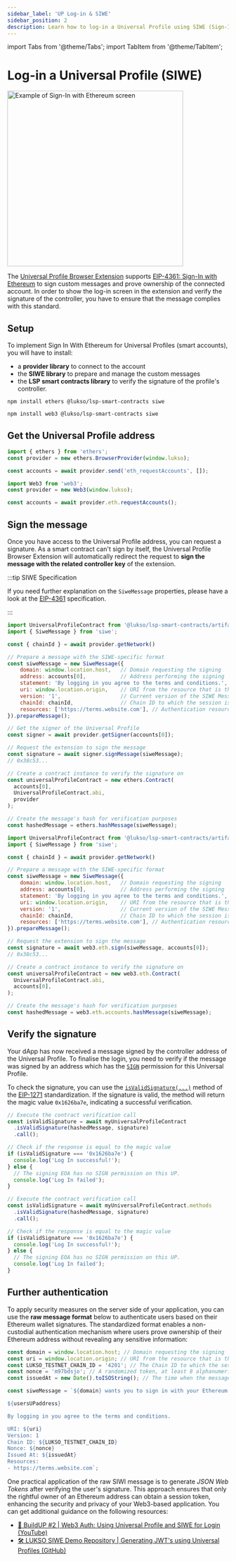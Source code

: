 ```yaml
---
sidebar_label: 'UP Log-in & SIWE'
sidebar_position: 2
description: Learn how to log-in a Universal Profile using SIWE (Sign-In With Ethereum).
---
```


import Tabs from '@theme/Tabs';
import TabItem from '@theme/TabItem';

# Log-in a Universal Profile (SIWE)

<div style={{textAlign: 'center'}}>

<img
    src="/img/learn/up_extension_login.png"
    alt="Example of Sign-In with Ethereum screen"
    width="400"
/>

</div>

The [Universal Profile Browser Extension](https://chrome.google.com/webstore/detail/universal-profiles/abpickdkkbnbcoepogfhkhennhfhehfn) supports [EIP-4361: Sign-In with Ethereum](https://eips.ethereum.org/EIPS/eip-4361) to sign custom messages and prove ownership of the connected account. In order to show the log-in screen in the extension and verify the signature of the controller, you have to ensure that the message complies with this standard.

## Setup

To implement Sign In With Ethereum for Universal Profiles (smart accounts), you will have to install:

- a **provider library** to connect to the account
- the **SIWE library** to prepare and manage the custom messages
- the **LSP smart contracts library** to verify the signature of the profile's controller.

<Tabs groupId="provider-lib">
  <TabItem value="ethers" label="ethers"  attributes={{className: "tab_ethers"}}>

```shell
npm install ethers @lukso/lsp-smart-contracts siwe
```

  </TabItem>
  <TabItem value="web3" label="web3"  attributes={{className: "tab_web3"}}>

```shell
npm install web3 @lukso/lsp-smart-contracts siwe
```

  </TabItem>
</Tabs>

## Get the Universal Profile address

<Tabs groupId="provider-lib">
  <TabItem value="ethers" label="ethers"  attributes={{className: "tab_ethers"}}>

```js
import { ethers } from 'ethers';
const provider = new ethers.BrowserProvider(window.lukso);

const accounts = await provider.send('eth_requestAccounts', []);
```

  </TabItem>
  <TabItem value="web3" label="web3"  attributes={{className: "tab_web3"}}>

```js
import Web3 from 'web3';
const provider = new Web3(window.lukso);

const accounts = await provider.eth.requestAccounts();
```

  </TabItem>
</Tabs>

## Sign the message

Once you have access to the Universal Profile address, you can request a signature. As a smart contract can't sign by itself, the Universal Profile Browser Extension will automatically redirect the request to **sign the message with the related controller key** of the extension.

:::tip SIWE Specification

If you need further explanation on the `SiweMessage` properties, please have a look at the [EIP-4361](https://eips.ethereum.org/EIPS/eip-4361) specification.

:::

<Tabs groupId="provider-lib">
  <TabItem value="ethers" label="ethers"  attributes={{className: "tab_ethers"}}>

<!-- prettier-ignore-start -->
```js
import UniversalProfileContract from '@lukso/lsp-smart-contracts/artifacts/UniversalProfile.json';
import { SiweMessage } from 'siwe';

const { chainId } = await provider.getNetwork()

// Prepare a message with the SIWE-specific format
const siweMessage = new SiweMessage({
    domain: window.location.host,   // Domain requesting the signing
    address: accounts[0],           // Address performing the signing
    statement: 'By logging in you agree to the terms and conditions.', // Human-readable assertion the user signs
    uri: window.location.origin,    // URI from the resource that is the subject of the signature
    version: '1',                   // Current version of the SIWE Message
    chainId: chainId,               // Chain ID to which the session is bound to
    resources: ['https://terms.website.com'], // Authentication resource as part of authentication by the relying party
}).prepareMessage();

// Get the signer of the Universal Profile 
const signer = await provider.getSigner(accounts[0]);

// Request the extension to sign the message
const signature = await signer.signMessage(siweMessage);
// 0x38c53...

// Create a contract instance to verify the signature on
const universalProfileContract = new ethers.Contract(
  accounts[0],
  UniversalProfileContract.abi,
  provider
);

// Create the message's hash for verification purposes
const hashedMessage = ethers.hashMessage(siweMessage);
```
<!-- prettier-ignore-end -->

  </TabItem>
  <TabItem value="web3" label="web3"  attributes={{className: "tab_web3"}}>

<!-- prettier-ignore-start -->
```js
import UniversalProfileContract from '@lukso/lsp-smart-contracts/artifacts/UniversalProfile.json';
import { SiweMessage } from 'siwe';

const { chainId } = await provider.getNetwork()

// Prepare a message with the SIWE-specific format
const siweMessage = new SiweMessage({
    domain: window.location.host,   // Domain requesting the signing
    address: accounts[0],           // Address performing the signing
    statement: 'By logging in you agree to the terms and conditions.', // Human-readable assertion the user signs
    uri: window.location.origin,    // URI from the resource that is the subject of the signature
    version: '1',                   // Current version of the SIWE Message
    chainId: chainId,               // Chain ID to which the session is bound to
    resources: ['https://terms.website.com'], // Authentication resource as part of authentication by the relying party
}).prepareMessage();

// Request the extension to sign the message
const signature = await web3.eth.sign(siweMessage, accounts[0]);
// 0x38c53...

// Create a contract instance to verify the signature on
const universalProfileContract = new web3.eth.Contract(
  UniversalProfileContract.abi,
  accounts[0],
);

// Create the message's hash for verification purposes
const hashedMessage = web3.eth.accounts.hashMessage(siweMessage);
```
<!-- prettier-ignore-end -->

  </TabItem>
</Tabs>

## Verify the signature

Your dApp has now received a message signed by the controller address of the Universal Profile. To finalise the login, you need to verify if the message was signed by an address which has the [`SIGN`](/standards/access-control/lsp6-key-manager.md#permissions) permission for this Universal Profile.

To check the signature, you can use the [`isValidSignature(...)`](/contracts/contracts/UniversalProfile/UniversalProfile.md#isvalidsignature) method of the [EIP-1271](https://eips.ethereum.org/EIPS/eip-1271) standardization. If the signature is valid, the method will return the magic value `0x1626ba7e`, indicating a successful verification.

<Tabs groupId="provider-lib">
  <TabItem value="ethers" label="ethers"  attributes={{className: "tab_ethers"}}>

```js
// Execute the contract verification call
const isValidSignature = await myUniversalProfileContract
  .isValidSignature(hashedMessage, signature)
  .call();

// Check if the response is equal to the magic value
if (isValidSignature === '0x1626ba7e') {
  console.log('Log In successful!');
} else {
  // The signing EOA has no SIGN permission on this UP.
  console.log('Log In failed');
}
```

  </TabItem>
  <TabItem value="web3" label="web3"  attributes={{className: "tab_web3"}}>

```js
// Execute the contract verification call
const isValidSignature = await myUniversalProfileContract.methods
  .isValidSignature(hashedMessage, signature)
  .call();

// Check if the response is equal to the magic value
if (isValidSignature === '0x1626ba7e') {
  console.log('Log In successful!');
} else {
  // The signing EOA has no SIGN permission on this UP.
  console.log('Log In failed');
}
```

  </TabItem>
</Tabs>

## Further authentication

To apply security measures on the server side of your application, you can use the **raw message format** below to authenticate users based on their Ethereum wallet signatures. The standardized format enables a non-custodial authentication mechanism where users prove ownership of their Ethereum address without revealing any sensitive information:

```js title="Raw SIWE message format"
const domain = window.location.host; // Domain requesting the signing
const uri = window.location.origin; // URI from the resource that is the subject of the signature
const LUKSO_TESTNET_CHAIN_ID = '4201'; // The Chain ID to which the session is bound to
const nonce = 'm97bdsjo'; // A randomized token, at least 8 alphanumeric characters
const issuedAt = new Date().toISOString(); // The time when the message was generated

const siweMessage = `${domain} wants you to sign in with your Ethereum account:

${usersUPaddress}

By logging in you agree to the terms and conditions.

URI: ${uri}
Version: 1
Chain ID: ${LUKSO_TESTNET_CHAIN_ID}
Nonce: ${nonce}
Issued At: ${issuedAt}
Resources:
- https://terms.website.com`;
```

One practical application of the raw SIWI message is to generate _JSON Web Tokens_ after verifying the user's signature. This approach ensures that only the rightful owner of an Ethereum address can obtain a session token, enhancing the security and privacy of your Web3-based application. You can get additional guidance on the following resources:

- [🎥 BuildUP #2 | Web3 Auth: Using Universal Profile and SIWE for Login (YouTube)](https://www.youtube.com/watch?v=lY18lBu3_XA)
- [🛠️ LUKSO SIWE Demo Repository | Generating JWT's using Universal Profiles (GitHub)](https://github.com/richtera/lukso-siwe-demo)
